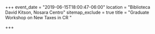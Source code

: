 +++
event_date = "2019-06-15T18:00:47-06:00"
location = "Biblioteca David Kitson, Nosara Centro"
sitemap_exclude = true
title = "Graduate Workshop on New Taxes in CR "

+++
